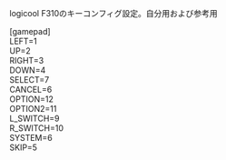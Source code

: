 logicool F310のキーコンフィグ設定。自分用および参考用

[gamepad]  
LEFT=1  
UP=2  
RIGHT=3  
DOWN=4  
SELECT=7  
CANCEL=6  
OPTION=12  
OPTION2=11  
L_SWITCH=9  
R_SWITCH=10  
SYSTEM=6  
SKIP=5  
